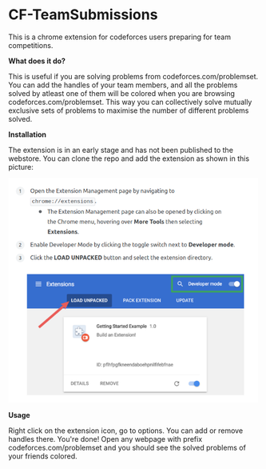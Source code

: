 # CF-TeamSubmissions

This is a chrome extension for codeforces users preparing for team competitions.

**What does it do?**

This is useful if you are solving problems from codeforces.com/problemset.
You can add the handles of your team members, and all the problems solved by atleast one of them will be colored when you are browsing codeforces.com/problemset. 
This way you can collectively solve mutually exclusive sets of problems to maximise the number of different problems solved.

**Installation**

The extension is in an early stage and has not been published to the webstore. You can clone the repo and add the extension as shown in this picture:


<img src="https://github.com/quantum-shift/CF-TeamSubmissions/blob/master/images/install.png" width="500">

**Usage**

Right click on the extension icon, go to options. You can add or remove handles there. You're done! Open any webpage with prefix codeforces.com/problemset
and you should see the solved problems of your friends colored.
